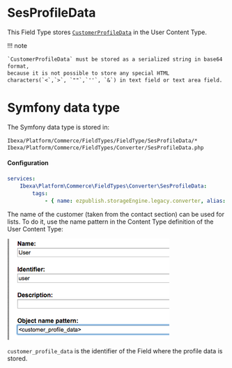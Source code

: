 # SesProfileData

This Field Type stores [`CustomerProfileData`](../../guide/customers/customers_api/customer_profile_data_components/customer_profile_data_model.md) in the User Content Type.

!!! note

    `CustomerProfileData` must be stored as a serialized string in base64 format,
    because it is not possible to store any special HTML characters(`<`,`>`, `""`,`''`, `&`) in text field or text area field.

# Symfony data type

The Symfony data type is stored in:

```
Ibexa/Platform/Commerce/FieldTypes/FieldType/SesProfileData/*
Ibexa/Platform/Commerce/FieldTypes/Converter/SesProfileData.php
```

#### Configuration

``` yaml
services:
    Ibexa\Platform\Commerce\FieldTypes\Converter\SesProfileData:
        tags:
            - { name: ezpublish.storageEngine.legacy.converter, alias: sesprofiledata }
```

The name of the customer (taken from the contact section) can be used for lists.
To do it, use the name pattern in the Content Type definition of the User Content Type:

![](../img/additional_ez_fieldtypes_7.png)

`customer_profile_data` is the identifier of the Field where the profile data is stored.
